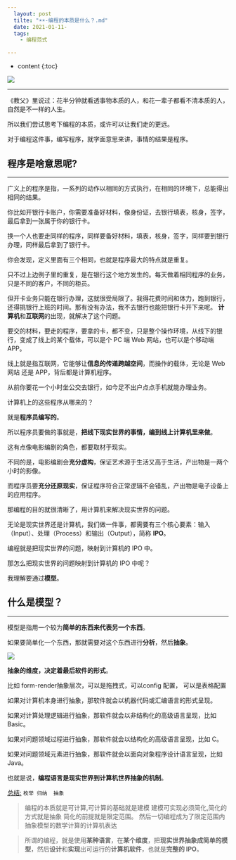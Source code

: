 ```yaml
---
  layout: post
  tilte: "☀️☀️-编程的本质是什么？.md"
  date: 2021-01-11-
  tags: 
    - 编程范式

---
```



* content
{:toc}


![](https://upload-images.jianshu.io/upload_images/15312191-6d216b95a83961e8.jpg?imageMogr2/auto-orient/strip%7CimageView2/2/w/1240)



---

《教父》里说过：花半分钟就看透事物本质的人，和花一辈子都看不清本质的人，自然是不一样的人生。



所以我们尝试思考下编程的本质，或许可以让我们走的更远。



对于编程这件事，编写程序，就字面意思来讲，事情的结果是程序。



## 程序是啥意思呢?
----



广义上的程序是指，一系列的动作以相同的方式执行，在相同的环境下，总能得出相同的结果。



你比如开银行卡账户，你需要准备好材料，像身份证，去银行填表，核身，签字，最后拿到一张属于你的银行卡。



换一个人也要走同样的程序，同样要备好材料，填表，核身，签字，同样要到银行办理，同样最后拿到了银行卡。



你会发现，定义里面有三个相同，也就是程序最大的特点就是重复。



只不过上边例子里的重复，是在银行这个地方发生的。每天做着相同程序的业务，只是不同的客户，不同的柜员。



但开卡业务只能在银行办理，这就很受局限了。我得花费时间和体力，跑到银行，还得挑银行上班的时间。那有没有办法，我不去银行也能把银行卡开下来呢。
**计算机**和**互联网**的出现，就解决了这个问题。

要交的材料，要走的程序，要拿的卡，都不变，只是整个操作环境，从线下的银行，变成了线上的某个载体，可以是个 PC 端 Web 网站，也可以是个移动端 APP。

线上就是指互联网，它能够让**信息的传递跨越空间**，而操作的载体，无论是 Web 网站 还是 APP，背后都是计算机程序。

从前你要花一个小时坐公交去银行，如今足不出户点点手机就能办理业务。

计算机上的这些程序从哪来的？

就是**程序员编写的**。

所以程序员要做的事就是，**把线下现实世界的事情，编到线上计算机里来做**。

这有点像电影编剧的角色，都要取材于现实。

不同的是，电影编剧会**充分虚构**，保证艺术源于生活又高于生活，产出物是一两个小时的影像。

而程序员要**充分还原现实**，保证程序符合正常逻辑不会错乱，产出物是电子设备上的应用程序。

那编程的目的就很清晰了，用计算机来解决现实世界的问题。

无论是现实世界还是计算机，我们做一件事，都需要有三个核心要素：输入（Input）、处理（Process）和输出（Output），简称 **IPO**。

编程就是把现实世界的问题，映射到计算机的 IPO 中。

那怎么把现实世界的问题映射到计算机的 IPO 中呢？

我理解要通过**模型**。

## 什么是模型？
---
模型是指用一个较为**简单的东西来代表另一个东西**。

如果要简单化一个东西，那就需要对这个东西进行**分析**，然后**抽象**。

![](https://upload-images.jianshu.io/upload_images/15312191-9aa310b8c275aee5?imageMogr2/auto-orient/strip%7CimageView2/2/w/1240)

**抽象的维度，决定着最后软件的形式**。

比如 form-render抽象层次，可以是拖拽式，可以config 配置， 可以是表格配置

如果对计算机本身进行抽象，那软件就会以机器代码或汇编语言的形式呈现。

如果对计算处理逻辑进行抽象，那软件就会以非结构化的高级语言呈现，比如 Basic。

如果对问题领域过程进行抽象，那软件就会以结构化的高级语言呈现，比如 C。

如果对问题领域元素进行抽象，那软件就会以面向对象程序设计语言呈现，比如 Java。

也就是说，**编程语言是现实世界到计算机世界抽象的机制**。

[总结:](@previous) `枚举 归纳  抽象`
>编程的本质就是可计算,可计算的基础就是建模
建模可实现必须简化,简化的方式就是抽象
简化的前提就是限定范围。
然后一切编程成为了限定范围内抽象模型的数学计算的计算机表达



> 所谓的编程，就是使用**某种语言**，在**某个维度**，把**现实世界抽象成简单的模型**，然后**设计**和**实现**出可运行的**计算机软件**，也就是**完整的 IPO**。
